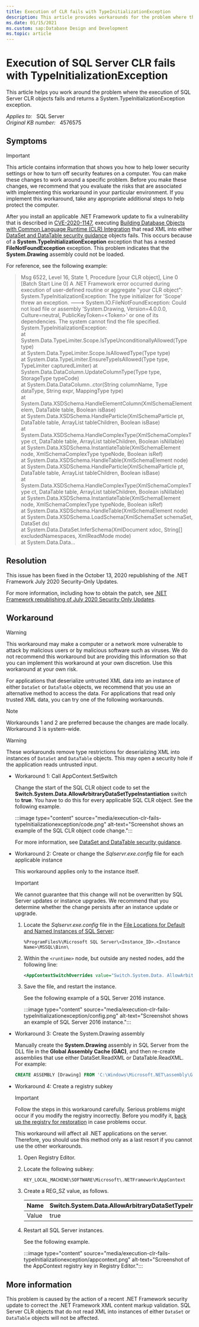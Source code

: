 ```yaml
---
title: Execution of CLR fails with TypeInitializationException
description: This article provides workarounds for the problem where the execution of SQL Server CLR objects fails and returns a System.TypeInitializationException exception.
ms.date: 01/15/2021
ms.custom: sap:Database Design and Development
ms.topic: article 
---
```

# Execution of SQL Server CLR fails with TypeInitializationException

This article helps you work around the problem where the execution of SQL Server CLR objects fails and returns a System.TypeInitializationException exception.

_Applies to:_ &nbsp; SQL Server  
_Original KB number:_ &nbsp; 4576575

## Symptoms

> [!IMPORTANT]
> This article contains information that shows you how to help lower security settings or how to turn off security features on a computer. You can make these changes to work around a specific problem. Before you make these changes, we recommend that you evaluate the risks that are associated with implementing this workaround in your particular environment. If you implement this workaround, take any appropriate additional steps to help protect the computer.

After you install an applicable .NET Framework update to fix a vulnerability that is described in [CVE-2020-1147](https://portal.msrc.microsoft.com/en-US/security-guidance/advisory/CVE-2020-1147), executing [Building Database Objects with Common Language Runtime (CLR) Integration](/sql/relational-databases/clr-integration/database-objects/building-database-objects-with-common-language-runtime-clr-integration) that read XML into either [DataSet and DataTable security guidance](/dotnet/framework/data/adonet/dataset-datatable-dataview/security-guidance) objects fails. This occurs because of a **System.TypeInitializationException** exception that has a nested **FileNotFoundException** exception. This problem indicates that the **System.Drawing** assembly could not be loaded.

For reference, see the following example:

> Msg 6522, Level 16, State 1, Procedure [your CLR object], Line 0 [Batch Start Line 0]
A .NET Framework error occurred during execution of user-defined routine or aggregate "your CLR object":  
System.TypeInitializationException: The type initializer for 'Scope' threw an exception. ---> System.IO.FileNotFoundException: Could not load file or assembly 'System.Drawing, Version=4.0.0.0, Culture=neutral, PublicKeyToken=\<Token>' or one of its dependencies. The system cannot find the file specified.  
System.TypeInitializationException:  
at System.Data.TypeLimiter.Scope.IsTypeUnconditionallyAllowed(Type type)  
at System.Data.TypeLimiter.Scope.IsAllowedType(Type type)  
at System.Data.TypeLimiter.EnsureTypeIsAllowed(Type type, TypeLimiter capturedLimiter)
at System.Data.DataColumn.UpdateColumnType(Type type, StorageType typeCode)  
at System.Data.DataColumn..ctor(String columnName, Type dataType, String expr, MappingType type)  
at System.Data.XSDSchema.HandleElementColumn(XmlSchemaElement elem, DataTable table, Boolean isBase)  
at System.Data.XSDSchema.HandleParticle(XmlSchemaParticle pt, DataTable table, ArrayList tableChildren, Boolean isBase)  
at System.Data.XSDSchema.HandleComplexType(XmlSchemaComplexType ct, DataTable table, ArrayList tableChildren, Boolean isNillable)  
at System.Data.XSDSchema.InstantiateTable(XmlSchemaElement node, XmlSchemaComplexType typeNode, Boolean isRef)  
at System.Data.XSDSchema.HandleTable(XmlSchemaElement node)  
at System.Data.XSDSchema.HandleParticle(XmlSchemaParticle pt, DataTable table, ArrayList tableChildren, Boolean isBase)  
at System.Data.XSDSchema.HandleComplexType(XmlSchemaComplexType ct, DataTable table, ArrayList tableChildren, Boolean isNillable)  
at System.Data.XSDSchema.InstantiateTable(XmlSchemaElement node, XmlSchemaComplexType typeNode, Boolean isRef)  
at System.Data.XSDSchema.HandleTable(XmlSchemaElement node)  
at System.Data.XSDSchema.LoadSchema(XmlSchemaSet schemaSet, DataSet ds)  
at System.Data.DataSet.InferSchema(XmlDocument xdoc, String[] excludedNamespaces, XmlReadMode mode)  
at System.Data.Data...

## Resolution

This issue has been fixed in the October 13, 2020 republishing of the .NET Framework July 2020 Security-Only Updates.

For more information, including how to obtain the patch, see [.NET Framework republishing of July 2020 Security Only Updates](https://devblogs.microsoft.com/dotnet/net-framework-republishing-of-july-2020-security-only-updates/).

## Workaround

> [!WARNING]
> This workaround may make a computer or a network more vulnerable to attack by malicious users or by malicious software such as viruses. We do not recommend this workaround but are providing this information so that you can implement this workaround at your own discretion. Use this workaround at your own risk.

For applications that deserialize untrusted XML data into an instance of either `DataSet` or `DataTable` objects, we recommend that you use an alternative method to access the data. For applications that read only trusted XML data, you can try one of the following workarounds.

> [!NOTE]
> Workarounds 1 and 2 are preferred because the changes are made locally. Workaround 3 is system-wide.

> [!WARNING]
> These workarounds remove type restrictions for deserializing XML into instances of `DataSet` and `DataTable` objects. This may open a security hole if the application reads untrusted input.

- Workaround 1: Call AppContext.SetSwitch

    Change the start of the SQL CLR object code to set the **Switch.System.Data.AllowArbitraryDataSetTypeInstantiation** switch to **true**. You have to do this for every applicable SQL CLR object. See the following example.

    :::image type="content" source="media/execution-clr-fails-typeInitializationexception/code.png" alt-text="Screenshot shows an example of the SQL CLR object code change.":::

    For more information, see [DataSet and DataTable security guidance](/dotnet/framework/data/adonet/dataset-datatable-dataview/security-guidance).

- Workaround 2: Create or change the _Sqlservr.exe.config_ file for each applicable instance

    This workaround applies only to the instance itself.

    > [!IMPORTANT]
    > We cannot guarantee that this change will not be overwritten by SQL Server updates or instance upgrades. We recommend that you determine whether the change persists after an instance update or upgrade.

    1. Locate the _Sqlservr.exe.config_ file in the [File Locations for Default and Named Instances of SQL Server](/sql/sql-server/install/file-locations-for-default-and-named-instances-of-sql-server):

       `%ProgramFiles%\Microsoft SQL Server\<Instance_ID>.<Instance Name>\MSSQL\Binn\`

    1. Within the `<runtime>` node, but outside any nested nodes, add the following line:

       ```xml
       <AppContextSwitchOverrides value="Switch.System.Data. AllowArbitraryDataSetTypeInstantiation=true"/>
       ```

    1. Save the file, and restart the instance.

       See the following example of a SQL Server 2016 instance.

       :::image type="content" source="media/execution-clr-fails-typeInitializationexception/config.png" alt-text="Screenshot shows an example of SQL Server 2016 instance.":::

- Workaround 3: Create the System.Drawing assembly

    Manually create the **System.Drawing** assembly in SQL Server from the DLL file in the **Global Assembly Cache (GAC)**, and then re-create assemblies that use either DataSet.ReadXML or DataTable.ReadXML. For example:

    ```sql
    CREATE ASSEMBLY [Drawing] FROM 'C:\Windows\Microsoft.NET\assembly\GAC_MSIL\System.Drawing\v4.0_4.0.0.0__b03f5f7f11d50a3a\System.Drawing.dll' WITH PERMISSION_SET = UNSAFE GO
    ```

- Workaround 4: Create a registry subkey

    > [!IMPORTANT]
    > Follow the steps in this workaround carefully. Serious problems might occur if you modify the registry incorrectly. Before you modify it, [back up the registry for restoration](https://support.microsoft.com/help/322756) in case problems occur.

    This workaround will affect all .NET applications on the server. Therefore, you should use this method only as a last resort if you cannot use the other workarounds.

    1. Open Registry Editor.

    1. Locate the following subkey:

       `KEY_LOCAL_MACHINE\SOFTWARE\Microsoft\.NETFramework\AppContext`  

    1. Create a REG_SZ value, as follows.

       |Name|Switch.System.Data.AllowArbitraryDataSetTypeInstantiation|
       |---|---|
       |Value|true|

    1. Restart all SQL Server instances.

       See the following example.

       :::image type="content" source="media/execution-clr-fails-typeInitializationexception/appcontext.png" alt-text="Screenshot of the AppContext registry key in Registry Editor.":::

## More information

This problem is caused by the action of a recent .NET Framework security update to correct the .NET Framework XML content markup validation. SQL Server CLR objects that do not read XML into instances of either `DataSet` or `DataTable` objects will not be affected.
